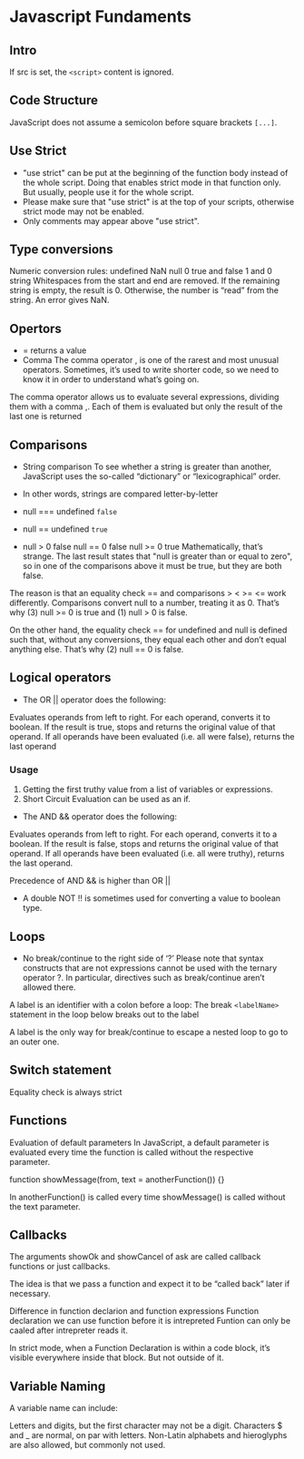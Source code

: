 # Javascript Fundaments

## Intro

If src is set, the `<script>` content is ignored.

## Code Structure

JavaScript does not assume a semicolon before square brackets `[...]`.

## Use Strict

- "use strict" can be put at the beginning of the function body instead of the whole script. Doing that enables strict mode in that function only. But usually, people use it for the whole script.
- Please make sure that "use strict" is at the top of your scripts, otherwise strict mode may not be enabled.
- Only comments may appear above "use strict".

## Type conversions

Numeric conversion rules:
undefined NaN
null 0
true and false 1 and 0
string Whitespaces from the start and end are removed. If the remaining string is empty, the result is 0. Otherwise, the number is “read” from the string. An error gives NaN.

## Opertors

- = returns a value
- Comma
The comma operator , is one of the rarest and most unusual operators. Sometimes, it’s used to write shorter code, so we need to know it in order to understand what’s going on.

The comma operator allows us to evaluate several expressions, dividing them with a comma ,. Each of them is evaluated but only the result of the last one is returned

## Comparisons

- String comparison
To see whether a string is greater than another, JavaScript uses the so-called “dictionary” or “lexicographical” order.

- In other words, strings are compared letter-by-letter

- null === undefined  `false`

- null == undefined  `true`

- null > 0 false
 null == 0 false
 null >= 0 true
Mathematically, that’s strange. The last result states that "null is greater than or equal to zero", so in one of the comparisons above it must be true, but they are both false.

The reason is that an equality check == and comparisons > < >= <= work differently. Comparisons convert null to a number, treating it as 0. That’s why (3) null >= 0 is true and (1) null > 0 is false.

On the other hand, the equality check == for undefined and null is defined such that, without any conversions, they equal each other and don’t equal anything else. That’s why (2) null == 0 is false.

## Logical operators

- The OR || operator does the following:

Evaluates operands from left to right.
For each operand, converts it to boolean. If the result is true, stops and returns the original value of that operand.
If all operands have been evaluated (i.e. all were false), returns the last operand

### Usage

1. Getting the first truthy value from a list of variables or expressions.
2. Short Circuit Evaluation can be used as an if.

- The AND && operator does the following:

Evaluates operands from left to right.
For each operand, converts it to a boolean. If the result is false, stops and returns the original value of that operand.
If all operands have been evaluated (i.e. all were truthy), returns the last operand.

Precedence of AND && is higher than OR ||

- A double NOT !! is sometimes used for converting a value to boolean type.

## Loops

- No break/continue to the right side of ‘?’
Please note that syntax constructs that are not expressions cannot be used with the ternary operator ?. In particular, directives such as break/continue aren’t allowed there.

A label is an identifier with a colon before a loop:
The break `<labelName>` statement in the loop below breaks out to the label

 A label is the only way for break/continue to escape a nested loop to go to an outer one.

## Switch statement

Equality check is always strict

## Functions

Evaluation of default parameters
In JavaScript, a default parameter is evaluated every time the function is called without the respective parameter.

function showMessage(from, text = anotherFunction()) {}

In anotherFunction() is called every time showMessage() is called without the text parameter.

## Callbacks

The arguments showOk and showCancel of ask are called callback functions or just callbacks.

The idea is that we pass a function and expect it to be “called back” later if necessary.

Difference in function declarion and function expressions
Function declaration we can use function before it is intrepreted
Funtion can only be caaled after intrepreter reads it.

In strict mode, when a Function Declaration is within a code block, it’s visible everywhere inside that block. But not outside of it.

## Variable Naming

A variable name can include:

Letters and digits, but the first character may not be a digit.
Characters $ and _ are normal, on par with letters.
Non-Latin alphabets and hieroglyphs are also allowed, but commonly not used.
